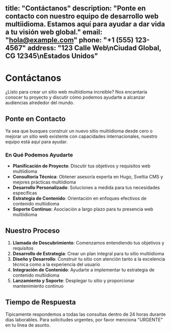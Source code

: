 title: "Contáctanos"
description: "Ponte en contacto con nuestro equipo de desarrollo web multiidioma. Estamos aquí para ayudar a dar vida a tu visión web global."
email: "hola@example.com"
phone: "+1 (555) 123-4567"
address: "123 Calle Web\nCiudad Global, CG 12345\nEstados Unidos"
---

# Contáctanos

¿Listo para crear un sitio web multiidioma increíble? Nos encantaría conocer tu proyecto y discutir cómo podemos ayudarte a alcanzar audiencias alrededor del mundo.

## Ponte en Contacto

Ya sea que busques construir un nuevo sitio multiidioma desde cero o mejorar un sitio web existente con capacidades internacionales, nuestro equipo está aquí para ayudar.

### En Qué Podemos Ayudarte

- **Planificación de Proyecto**: Discutir tus objetivos y requisitos web multiidioma
- **Consultoría Técnica**: Obtener asesoría experta en Hugo, Sveltia CMS y mejores prácticas multiidioma
- **Desarrollo Personalizado**: Soluciones a medida para tus necesidades específicas
- **Estrategia de Contenido**: Orientación en enfoques efectivos de contenido multiidioma
- **Soporte Continuo**: Asociación a largo plazo para tu presencia web multiidioma

## Nuestro Proceso

1. **Llamada de Descubrimiento**: Comenzamos entendiendo tus objetivos y requisitos
2. **Desarrollo de Estrategia**: Crear un plan integral para tu sitio multiidioma
3. **Diseño y Desarrollo**: Construir tu sitio con atención tanto a la excelencia técnica como a la experiencia del usuario
4. **Integración de Contenido**: Ayudarte a implementar tu estrategia de contenido multiidioma
5. **Lanzamiento y Soporte**: Desplegar tu sitio y proporcionar mantenimiento continuo

## Tiempo de Respuesta

Típicamente respondemos a todas las consultas dentro de 24 horas durante días laborables. Para solicitudes urgentes, por favor menciona "URGENTE" en tu línea de asunto.
